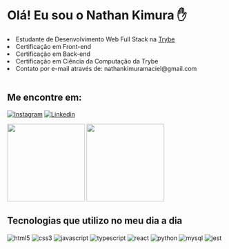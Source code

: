 # Olá! Eu sou o Nathan Kimura ✋

<div align="left" style="display: inline_block">
    <li> Estudante de Desenvolvimento Web Full Stack na <a href="https://betrybe.com">Trybe</a></li>
    <li> Certificação em Front-end</li>
    <li> Certificação em Back-end</li>
    <li> Certificação em Ciência da Computação da Trybe</li>
    <li> Contato por e-mail através de: nathankimuramaciel@gmail.com</li>
  </div><br/>

## Me encontre em:

[![Instagram](https://img.shields.io/badge/Instagram-E4405F?style=for-the-badge&logo=instagram&logoColor=white)](https://www.instagram.com/nathankimuramaciel/)
[![Linkedin](https://img.shields.io/badge/LinkedIn-0077B5?style=for-the-badge&logo=linkedin&logoColor=white)](https://www.linkedin.com/in/nathan-kimura-03274b240/)

<div>
    <img height="180em" src="https://github-readme-stats.vercel.app/api?username=nathankimura&show_icons=true&theme=dracula&include_all_commits=false&count_private=true"/>
    <img height="180em" src="https://github-readme-stats.vercel.app/api/top-langs/?username=nathankimura&layout=compact&langs_count=6&theme=dracula"/>
</div>

## Tecnologias que utilizo no meu dia a dia

<div>
  <img align="center" alt="html5" src="https://img.shields.io/badge/HTML5-E34F26?style=for-the-badge&logo=html5&logoColor=white"/>
  <img align="center" alt="css3" src="https://img.shields.io/badge/CSS3-1572B6?style=for-the-badge&logo=css3&logoColor=white"/>
  <img align="center" alt="javascript" src="https://img.shields.io/badge/JavaScript-323330?style=for-the-badge&logo=javascript&logoColor=F7DF1E"/>
  <img align="center" alt="typescript" src="https://img.shields.io/badge/TypeScript-007ACC?style=for-the-badge&logo=typescript&logoColor=white"/>
  <img align="center" alt="react" src="https://img.shields.io/badge/React-20232A?style=for-the-badge&logo=react&logoColor=61DAFB"/>
  <img align="center" alt="python" src="https://img.shields.io/badge/Python-3776AB?style=for-the-badge&logo=python&logoColor=white"/>
  <img align="center" alt="mysql" src="https://img.shields.io/badge/MySQL-00000F?style=for-the-badge&logo=mysql&logoColor=white"/>
  <img align="center" alt="jest" src="https://img.shields.io/badge/Jest-323330?style=for-the-badge&logo=Jest&logoColor=white"/>
</div>
